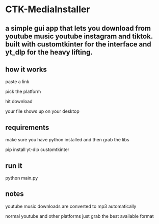 # CTK-MediaInstaller

## a simple gui app that lets you download from youtube music youtube instagram and tiktok. built with customtkinter for the interface and yt_dlp for the heavy lifting.

## how it works

paste a link

pick the platform

hit download

your file shows up on your desktop

## requirements

make sure you have python installed and then grab the libs

pip install yt-dlp customtkinter

## run it
python main.py

## notes

youtube music downloads are converted to mp3 automatically

normal youtube and other platforms just grab the best available format
